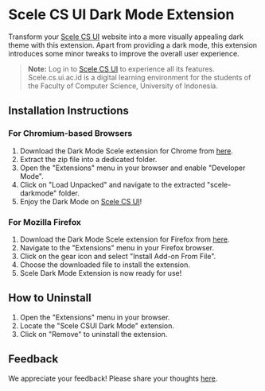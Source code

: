# Scele CS UI Dark Mode Extension

Transform your [Scele CS UI](https://scele.cs.ui.ac.id) website into a more visually appealing dark theme with this extension. Apart from providing a dark mode, this extension introduces some minor tweaks to improve the overall user experience.

> **Note:** Log in to [Scele CS UI](https://scele.cs.ui.ac.id) to experience all its features. Scele.cs.ui.ac.id is a digital learning environment for the students of the Faculty of Computer Science, University of Indonesia.

## Installation Instructions

### For Chromium-based Browsers

1. Download the Dark Mode Scele extension for Chrome from [here](https://github.com/ariq-syahalam/scele-darkmode/archive/main.zip).
2. Extract the zip file into a dedicated folder.
3. Open the "Extensions" menu in your browser and enable "Developer Mode".
4. Click on "Load Unpacked" and navigate to the extracted "scele-darkmode" folder.
5. Enjoy the Dark Mode on [Scele CS UI](https://scele.cs.ui.ac.id)!

### For Mozilla Firefox

1. Download the Dark Mode Scele extension for Firefox from [here](https://drive.google.com/file/d/1iUiUEcrO8X4T48wuD0Kcz3z_jv8kJumd/view).
2. Navigate to the "Extensions" menu in your Firefox browser.
3. Click on the gear icon and select "Install Add-on From File".
4. Choose the downloaded file to install the extension.
5. Scele Dark Mode Extension is now ready for use!

## How to Uninstall

1. Open the "Extensions" menu in your browser.
2. Locate the "Scele CSUI Dark Mode" extension.
3. Click on "Remove" to uninstall the extension.

## Feedback

We appreciate your feedback! Please share your thoughts [here](https://padlet.com/reyhanariq/a73mcw65b8bpji60).
